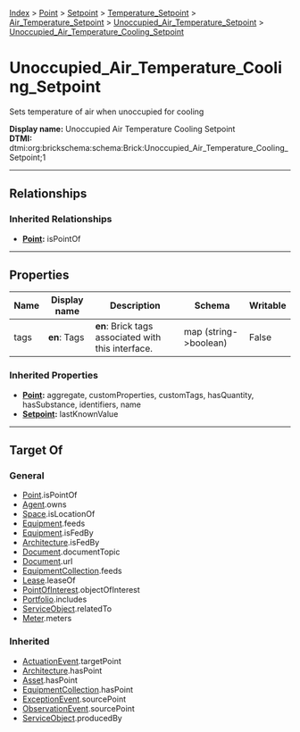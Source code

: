 [Index](../../../../../index.md) > [Point](../../../../Point.md) > [Setpoint](../../../Setpoint.md) > [Temperature_Setpoint](../../Temperature_Setpoint.md) > [Air_Temperature_Setpoint](../Air_Temperature_Setpoint.md) > [Unoccupied_Air_Temperature_Setpoint](Unoccupied_Air_Temperature_Setpoint.md) > [Unoccupied_Air_Temperature_Cooling_Setpoint](#)
# Unoccupied_Air_Temperature_Cooling_Setpoint

Sets temperature of air when unoccupied for cooling


**Display name:** Unoccupied Air Temperature Cooling Setpoint<br />
**DTMI:** dtmi:org:brickschema:schema:Brick:Unoccupied_Air_Temperature_Cooling_Setpoint;1

---

## Relationships

### Inherited Relationships
* **[Point](../../../../Point.md):** isPointOf

---

## Properties

|Name|Display name|Description|Schema|Writable|
|-|-|-|-|-|
|tags|**en**: Tags|**en**: Brick tags associated with this interface.|map (string->boolean)|False|
### Inherited Properties
* **[Point](../../../../Point.md):** aggregate, customProperties, customTags, hasQuantity, hasSubstance, identifiers, name
* **[Setpoint](../../../Setpoint.md):** lastKnownValue

---

## Target Of
### General
* [Point](../../../../Point.md).isPointOf
* [Agent](../../../../../Agent/Agent.md).owns
* [Space](../../../../../Space/Space.md).isLocationOf
* [Equipment](../../../../../Asset/Equipment/Equipment.md).feeds
* [Equipment](../../../../../Asset/Equipment/Equipment.md).isFedBy
* [Architecture](../../../../../Space/Architecture/Architecture.md).isFedBy
* [Document](../../../../../Information/Document/Document.md).documentTopic
* [Document](../../../../../Information/Document/Document.md).url
* [EquipmentCollection](../../../../../Collection/Equipment-.md).feeds
* [Lease](../../../../../Event/Lease.md).leaseOf
* [PointOfInterest](../../../../../Information/PointOfInterest.md).objectOfInterest
* [Portfolio](../../../../../Collection/Portfolio.md).includes
* [ServiceObject](../../../../../Information/ServiceObject/ServiceObject.md).relatedTo
* [Meter](../../../../../Asset/Equipment/Meter/Meter.md).meters
### Inherited
* [ActuationEvent](../../../../../Event/Point-/ActuationEvent.md).targetPoint
* [Architecture](../../../../../Space/Architecture/Architecture.md).hasPoint
* [Asset](../../../../../Asset/Asset.md).hasPoint
* [EquipmentCollection](../../../../../Collection/Equipment-.md).hasPoint
* [ExceptionEvent](../../../../../Event/Point-/ExceptionEvent.md).sourcePoint
* [ObservationEvent](../../../../../Event/Point-/ObservationEvent.md).sourcePoint
* [ServiceObject](../../../../../Information/ServiceObject/ServiceObject.md).producedBy
